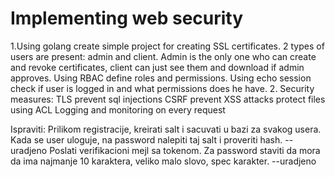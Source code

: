 # Implementing web security
1.Using golang create simple project for creating SSL certificates.
  2 types of users are present: admin and client.
  Admin is the only one who can create and revoke certificates, client can just see them and download if admin approves.
  Using RBAC define roles and permissions.
  Using echo session check if user is logged in and what permissions does he have.
2. Security measures:
  TLS
  prevent sql injections
  CSRF
  prevent XSS attacks
  protect files using ACL
  Logging and monitoring on every request


Ispraviti:
    Prilikom registracije, kreirati salt i sacuvati u bazi za svakog usera. Kada se user uloguje, na password nalepiti taj salt i proveriti hash. --uradjeno
    Poslati verifikacioni mejl sa tokenom.
    Za password staviti da mora da ima najmanje 10 karaktera, veliko malo slovo, spec karakter. --uradjeno 